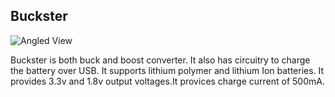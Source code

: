 ## Buckster

![Angled View](http://exploreembedded.com/wiki/images/8/8a/Buckster_angled_view.png)

Buckster is both buck and boost converter. It also has circuitry to charge the battery over USB. It supports lithium polymer and lithium Ion batteries. It provides 3.3v and 1.8v output voltages.It provices charge current of 500mA.

 


